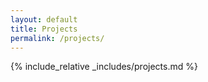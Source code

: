```yaml
---
layout: default
title: Projects
permalink: /projects/
---
```


{% include_relative _includes/projects.md %}